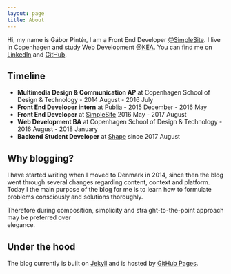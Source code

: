 ```yaml
---
layout: page
title: About
---
```



Hi, my name is Gábor Pintér, I am a Front End Developer [@SimpleSite](http://simplesite.com). I live in Copenhagen and study Web Development [@KEA](http://kea.dk). You can find me on [LinkedIn](https://www.linkedin.com/in/gaboratorium/) and [GitHub](http://github.com/{{site.github_username}}).

## Timeline

- **Multimedia Design & Communication AP** at Copenhagen School of Design & Technology - 2014 August - 2016 July
- **Front End Developer intern** at [Publia](http://publia.co/) - 2015 December - 2016 May 
- **Front End Developer** at [SimpleSite](http://www.simplesite.com/) 2016 May - 2017 August
- **Web Development BA** at Copenhagen School of Design & Technology - 2016 August - 2018 January
- **Backend Student Developer** at [Shape](https://www.shape.dk/) since 2017 August

## Why blogging?

I have started writing when I moved to Denmark in 2014, since then the blog went through several changes regarding content, context and platform. Today I the main purpose of the blog for me is to learn how to formulate problems consciously and solutions thoroughly.

Therefore during composition, simplicity and straight-to-the-point approach may be preferred over 	
elegance.

## Under the hood
The blog currently is built on [Jekyll](https://jekyllrb.com/) and is hosted by [GitHub Pages](https://pages.github.com/).
